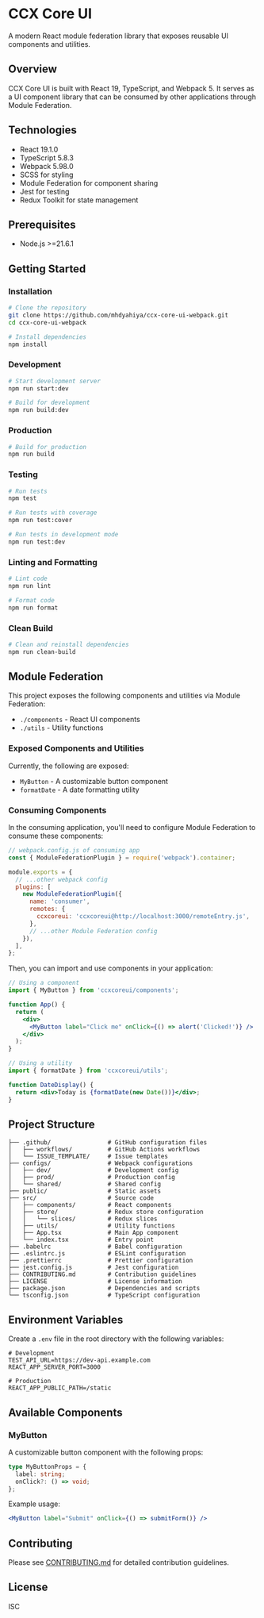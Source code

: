 # CCX Core UI

A modern React module federation library that exposes reusable UI components and utilities.

## Overview

CCX Core UI is built with React 19, TypeScript, and Webpack 5. It serves as a UI component library that can be consumed by other applications through Module Federation.

## Technologies

- React 19.1.0
- TypeScript 5.8.3
- Webpack 5.98.0
- SCSS for styling
- Module Federation for component sharing
- Jest for testing
- Redux Toolkit for state management

## Prerequisites

- Node.js >=21.6.1

## Getting Started

### Installation

```bash
# Clone the repository
git clone https://github.com/mhdyahiya/ccx-core-ui-webpack.git
cd ccx-core-ui-webpack

# Install dependencies
npm install
```

### Development

```bash
# Start development server
npm run start:dev

# Build for development
npm run build:dev
```

### Production

```bash
# Build for production
npm run build
```

### Testing

```bash
# Run tests
npm test

# Run tests with coverage
npm run test:cover

# Run tests in development mode
npm run test:dev
```

### Linting and Formatting

```bash
# Lint code
npm run lint

# Format code
npm run format
```

### Clean Build

```bash
# Clean and reinstall dependencies
npm run clean-build
```

## Module Federation

This project exposes the following components and utilities via Module Federation:

- `./components` - React UI components
- `./utils` - Utility functions

### Exposed Components and Utilities

Currently, the following are exposed:
- `MyButton` - A customizable button component
- `formatDate` - A date formatting utility

### Consuming Components

In the consuming application, you'll need to configure Module Federation to consume these components:

```javascript
// webpack.config.js of consuming app
const { ModuleFederationPlugin } = require('webpack').container;

module.exports = {
  // ...other webpack config
  plugins: [
    new ModuleFederationPlugin({
      name: 'consumer',
      remotes: {
        ccxcoreui: 'ccxcoreui@http://localhost:3000/remoteEntry.js',
      },
      // ...other Module Federation config
    }),
  ],
};
```

Then, you can import and use components in your application:

```jsx
// Using a component
import { MyButton } from 'ccxcoreui/components';

function App() {
  return (
    <div>
      <MyButton label="Click me" onClick={() => alert('Clicked!')} />
    </div>
  );
}
```

```jsx
// Using a utility
import { formatDate } from 'ccxcoreui/utils';

function DateDisplay() {
  return <div>Today is {formatDate(new Date())}</div>;
}
```

## Project Structure

```
├── .github/                # GitHub configuration files
│   ├── workflows/          # GitHub Actions workflows
│   └── ISSUE_TEMPLATE/     # Issue templates
├── configs/                # Webpack configurations
│   ├── dev/                # Development config
│   ├── prod/               # Production config
│   └── shared/             # Shared config
├── public/                 # Static assets
├── src/                    # Source code
│   ├── components/         # React components
│   ├── store/              # Redux store configuration
│   │   └── slices/         # Redux slices
│   ├── utils/              # Utility functions
│   ├── App.tsx             # Main App component
│   └── index.tsx           # Entry point
├── .babelrc                # Babel configuration
├── .eslintrc.js            # ESLint configuration
├── .prettierrc             # Prettier configuration
├── jest.config.js          # Jest configuration
├── CONTRIBUTING.md         # Contribution guidelines
├── LICENSE                 # License information
├── package.json            # Dependencies and scripts
└── tsconfig.json           # TypeScript configuration
```

## Environment Variables

Create a `.env` file in the root directory with the following variables:

```
# Development
TEST_API_URL=https://dev-api.example.com
REACT_APP_SERVER_PORT=3000

# Production
REACT_APP_PUBLIC_PATH=/static
```

## Available Components

### MyButton

A customizable button component with the following props:

```typescript
type MyButtonProps = {
  label: string;
  onClick?: () => void;
};
```

Example usage:
```jsx
<MyButton label="Submit" onClick={() => submitForm()} />
```

## Contributing

Please see [CONTRIBUTING.md](./CONTRIBUTING.md) for detailed contribution guidelines.

## License

ISC